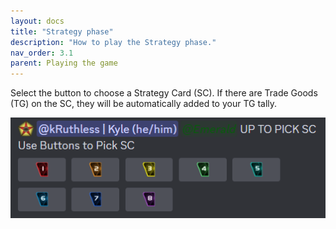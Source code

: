 ```yaml
---
layout: docs
title: "Strategy phase"
description: "How to play the Strategy phase."
nav_order: 3.1
parent: Playing the game
---
```


Select the button to choose a Strategy Card (SC). If there are Trade Goods (TG) on the SC, they will be automatically added to your TG tally. 

![](/assets/images/playing-the-game/1-strategy-phase.png)